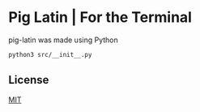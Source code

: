 # Pig Latin | For the Terminal

pig-latin was made using Python

```bash
python3 src/__init__.py
```

## License
[MIT](https://choosealicense.com/linceses/mit/)

